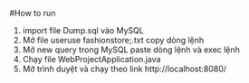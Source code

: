 #How to run
1. import file Dump.sql vào MySQL
2. Mở file useruse fashionstore;.txt copy dòng lệnh 
3. Mở new query trong MySQL paste dòng lệnh và exec lệnh
4. Chạy file WebProjectApplication.java
5. Mở trình duyệt và chạy theo link http://localhost:8080/
 
